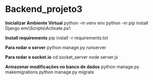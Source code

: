 # Backend_projeto3


**Inicializar Ambiente Virtual**
    python -m venv env
    python -m pip install Django
    env\Scripts\Activate.ps1


**Install requirements**
    pip install -r requirements.txt


**Para rodar o server**
    python manage.py runserver


**Para rodar o socket.io**
    cd socket_server
    node server.js


**Armazenar modificações no banco de dados**
    python manage.py makemigrations
    python manage.py migrate

